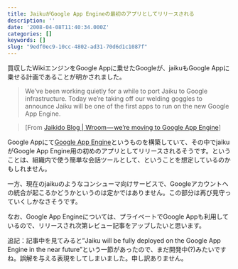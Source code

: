 ```yaml
---
title: JaikuがGoogle App Engineの最初のアプリとしてリリースされる
description: ''
date: '2008-04-08T11:40:34.000Z'
categories: []
keywords: []
slug: "9edf0ec9-10cc-4802-ad31-70d6d1c1087f"
---
```

買収したWikiエンジンをGoogle Appに乗せたGoogleが、jaikuもGoogle Appに乗せる計画であることが明かされました。

> We’ve been working quietly for a while to port Jaiku to Google infrastructure. Today we’re taking off our welding goggles to announce Jaiku will be one of the first apps to run on the new Google App Engine.

> \[From [Jaikido Blog | Wroom — we’re moving to Google App Engine](http://www.jaiku.com/blog/2008/04/08/wroom-were-moving-to-google-app-engine/)\]

Google Appにて[Google App Engine](http://appengine.google.com/)というものを構築していて、その中でjaikuがGoogle App Engine用の初めのアプリとしてリリースされるそうです。ということは、組織内で使う簡単な会話ツールとして、ということを想定しているのかもしれません。

一方、現在のjaikuのようなコンシューマ向けサービスで、Googleアカウントへの統合が起こるかどうかというのは定かではありません。この部分は再び見守っていくしかなさそうです。

なお、Google App Engineについては、プライベートでGoogle Appも利用しているので、リリースされ次第レビュー記事をアップしたいと思います。

追記：記事中を見てみると”Jaiku will be fully deployed on the Google App Engine in the near future”という一節があったので、まだ開発中(?)みたいですね。誤解を与える表現をしてしまいました。申し訳ありません。